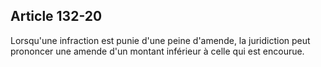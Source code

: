 Article 132-20
----
Lorsqu'une infraction est punie d'une peine d'amende, la juridiction peut
prononcer une amende d'un montant inférieur à celle qui est encourue.
